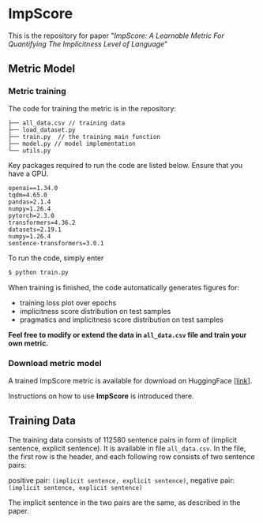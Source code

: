 # ImpScore

This is the repository for paper "*ImpScore: A Learnable Metric For Quantifying The Implicitness Level of Language*"

## Metric Model
### Metric training
The code for training the metric is in the repository:
```plaintext
├── all_data.csv // training data
├── load_dataset.py
├── train.py  // the training main function
├── model.py // model implementation
└── utils.py 
```

Key packages required to run the code are listed below. Ensure that you have a GPU.
```plaintext
openai==1.34.0
tqdm=4.65.0
pandas=2.1.4
numpy=1.26.4
pytorch=2.3.0
transformers=4.36.2
datasets=2.19.1
numpy=1.26.4
sentence-transformers=3.0.1
```

To run the code, simply enter
```bash
$ python train.py
```

When training is finished, the code automatically generates figures for:
- training loss plot over epochs
- implicitness score distribution on test samples
- pragmatics and implicitness score distribution on test samples

**Feel free to modify or extend the data in `all_data.csv` file and train your own metric.**

### Download metric model
A trained ImpScore metric is available for download on HuggingFace [[link](https://huggingface.co/audreyeleven/ImpScore)].

Instructions on how to use **ImpScore** is introduced there.

## Training Data
The training data consists of 112580 sentence pairs in form of (implicit sentence, explicit sentence). It is available in file `all_data.csv`. In the file, the first row is the header, and each following row consists of two sentence pairs:

positive pair: `(implicit sentence, explicit sentence)`, negative pair: `(implicit sentence, explicit sentence)`

The implicit sentence in the two pairs are the same, as described in the paper.

